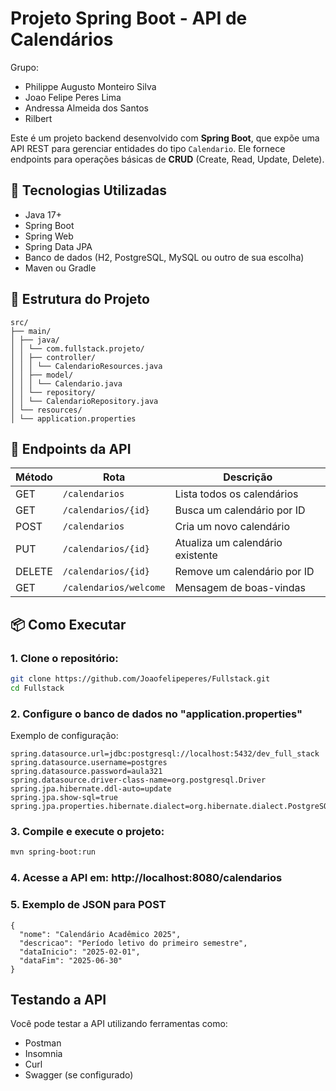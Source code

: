 # Projeto Spring Boot - API de Calendários

Grupo:
- Philippe Augusto Monteiro Silva
- Joao Felipe Peres Lima
- Andressa Almeida dos Santos
- Rilbert 

Este é um projeto backend desenvolvido com **Spring Boot**, que expõe uma API REST para gerenciar entidades do tipo `Calendario`. Ele fornece endpoints para operações básicas de **CRUD** (Create, Read, Update, Delete).

## 🚀 Tecnologias Utilizadas

- Java 17+
- Spring Boot
- Spring Web
- Spring Data JPA
- Banco de dados (H2, PostgreSQL, MySQL ou outro de sua escolha)
- Maven ou Gradle

## 📁 Estrutura do Projeto
```
src/
├── main/
│ ├── java/
│ │ └── com.fullstack.projeto/
│ │ ├── controller/
│ │ │ └── CalendarioResources.java
│ │ ├── model/
│ │ │ └── Calendario.java
│ │ └── repository/
│ │ └── CalendarioRepository.java
│ └── resources/
│ └── application.properties
```

## 📌 Endpoints da API

| Método | Rota               | Descrição                          |
|--------|--------------------|------------------------------------|
| GET    | `/calendarios`     | Lista todos os calendários         |
| GET    | `/calendarios/{id}`| Busca um calendário por ID         |
| POST   | `/calendarios`     | Cria um novo calendário            |
| PUT    | `/calendarios/{id}`| Atualiza um calendário existente   |
| DELETE | `/calendarios/{id}`| Remove um calendário por ID        |
| GET    | `/calendarios/welcome` | Mensagem de boas-vindas       |

## 📦 Como Executar

### 1. Clone o repositório:

```bash
git clone https://github.com/Joaofelipeperes/Fullstack.git
cd Fullstack
```

### 2. Configure o banco de dados no "application.properties"

Exemplo de configuração:

```
spring.datasource.url=jdbc:postgresql://localhost:5432/dev_full_stack
spring.datasource.username=postgres
spring.datasource.password=aula321
spring.datasource.driver-class-name=org.postgresql.Driver
spring.jpa.hibernate.ddl-auto=update
spring.jpa.show-sql=true
spring.jpa.properties.hibernate.dialect=org.hibernate.dialect.PostgreSQLDialect
```

### 3. Compile e execute o projeto:
```bash
mvn spring-boot:run
```

### 4. Acesse a API em: http://localhost:8080/calendarios

### 5. Exemplo de JSON para POST
```
{
  "nome": "Calendário Acadêmico 2025",
  "descricao": "Período letivo do primeiro semestre",
  "dataInicio": "2025-02-01",
  "dataFim": "2025-06-30"
}
```

## Testando a API

Você pode testar a API utilizando ferramentas como:

- Postman
- Insomnia
- Curl
- Swagger (se configurado)
